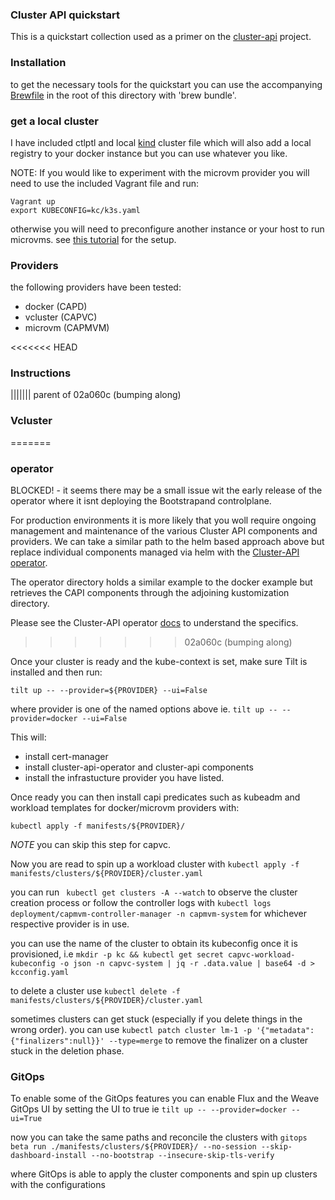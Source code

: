 ### Cluster API quickstart

This is a quickstart collection used as a primer on the [cluster-api](https://cluster-api.sigs.k8s.io) project.

### Installation

to get the necessary tools for the quickstart you can use the accompanying [Brewfile](Brewfile) in the root of this directory with 'brew bundle'.

### get a local cluster

I have included ctlptl and local [kind](capi-mgmt.yaml) cluster file which will also add a local registry to your docker instance but you can use whatever you like.

NOTE: If you would like to experiment with the microvm provider you will need to use the included Vagrant file and run:

```
Vagrant up
export KUBECONFIG=kc/k3s.yaml
```

otherwise you will need to preconfigure another instance or your host to run microvms. see [this tutorial](https://weaveworks-liquidmetal.github.io/site/docs/category/basics-do-try-this-at-home/) for the setup.

### Providers

the following providers have been tested:

- docker (CAPD)
- vcluster (CAPVC)
- microvm (CAPMVM)

<<<<<<< HEAD
### Instructions
||||||| parent of 02a060c (bumping along)
### Vcluster
=======
### operator

BLOCKED! - it seems there may be a small issue wit the early release of the operator where it isnt deploying the Bootstrapand controlplane.

For production environments it is more likely that you woll require ongoing management and maintenance of the various Cluster API components and providers. We can take a similar path to the helm based approach above but replace individual components managed via helm with the [Cluster-API operator](https://github.com/kubernetes-sigs/cluster-api-operator).

The operator directory holds a similar example to the docker example but retrieves the CAPI components through the adjoining kustomization directory.

Please see the Cluster-API operator [docs](https://github.com/kubernetes-sigs/cluster-api-operator/blob/main/docs/getting-started.md) to understand the specifics.

>>>>>>> 02a060c (bumping along)

Once your cluster is ready and the kube-context is set, make sure Tilt is installed and then run:
```
tilt up -- --provider=${PROVIDER} --ui=False
```
where provider is one of the named options above ie. `tilt up -- --provider=docker --ui=False`

This will:
- install cert-manager
- install cluster-api-operator and cluster-api components
- install the infrastucture provider you have listed.

Once ready you can then install capi predicates such as kubeadm and workload templates for docker/microvm providers with:
```
kubectl apply -f manifests/${PROVIDER}/
```
*NOTE* you can skip this step for capvc.

Now you are read to spin up a workload cluster with `kubectl apply -f manifests/clusters/${PROVIDER}/cluster.yaml`

you can run ` kubectl get clusters -A --watch` to observe the cluster creation process or follow the controller logs with `kubectl logs deployment/capmvm-controller-manager -n capmvm-system` for whichever respective provider is in use.

you can use the name of the cluster to obtain its kubeconfig once it is provisioned, i.e `mkdir -p kc && kubectl get secret capvc-workload-kubeconfig -o json -n capvc-system | jq -r .data.value | base64 -d > kcconfig.yaml`

to delete a cluster use `kubectl delete -f manifests/clusters/${PROVIDER}/cluster.yaml`

sometimes clusters can get stuck (especially if you delete things in the wrong order). you can use `kubectl patch cluster lm-1 -p '{"metadata":{"finalizers":null}}' --type=merge`
to remove the finalizer on a cluster stuck in the deletion phase.

### GitOps

To enable some of the GitOps features you can enable Flux and the Weave GitOps UI by setting the UI to true ie `tilt up -- --provider=docker --ui=True`

now you can take the same paths and reconcile the clusters with `gitops beta run ./manifests/clusters/${PROVIDER}/ --no-session --skip-dashboard-install --no-bootstrap --insecure-skip-tls-verify`

where GitOps is able to apply the cluster components and spin up clusters with the configurations

